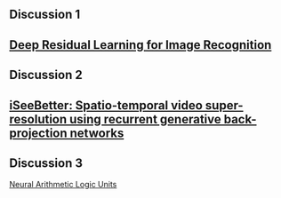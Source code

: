 ## Discussion 1
[Deep Residual Learning for Image Recognition](https://arxiv.org/pdf/1512.03385.pdf)
----
## Discussion 2
[iSeeBetter: Spatio-temporal video super-resolution using recurrent generative back-projection networks](https://arxiv.org/abs/2006.11161)
----
## Discussion 3
[Neural Arithmetic Logic Units](https://arxiv.org/pdf/1808.00508.pdf)